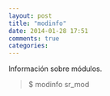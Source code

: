 ```yaml
---
layout: post
title: "modinfo"
date: 2014-01-28 17:51
comments: true
categories: 
---
```

Información sobre módulos.

>$ modinfo sr_mod

